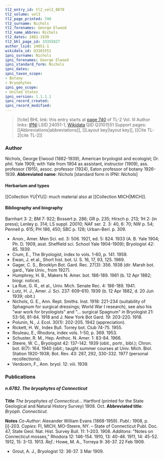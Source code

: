 ```yaml
---
tl2_entry_id: tl2_vol3_0870
tl2_volume: vol3
tl2_page_printed: 740
tl2_surname: Nichols
tl2_forenames: George Elwood
tl2_name_abbrev: Nichols
tl2_dates: 1882-1939
tl2_bhl_page_id: 33355827
author_lsid: 24051-1
wikidata_id: Q3101551
ipni_surname: Nichols
ipni_forenames: George Elwood
ipni_standard_form: Nichols
ipni_dates: 
ipni_taxon_scope: 
- Botany
- Bryophytes
ipni_geo_scope: 
- United States
ipni_version: 1.1.1.1
ipni_record_created: 
ipni_record_modified:
---
```


> [!cite] BHL link: this entry starts at [page 740](https://www.biodiversitylibrary.org/page/33355827) of TL-2 Vol. III
> Author links: [IPNI](https://www.ipni.org/a/24051-1) LSID 24051-1, [Wikidata](https://www.wikidata.org/wiki/Q3101551) QID Q3101551
> Support pages: [[Abbreviations|abbreviations]], [[Layout key|layout key]], [[Cite TL-2|cite TL-2]]

### Author

Nichols, George Elwood (1882-1939), American bryologist and ecologist; Dr. phil. Yale 1909; with Yale from 1904 as assistant, instructor (1909), ass. professor (1915), assoc. professor (1924), Eaton professor of botany 1926-1939. 
**Abbreviated name**: *Nichols* \[standard form in IPNI: *Nichols*\]

#### Herbarium and types

[[Collection YU|YU]]: much material also at [[Collection MICH|MICH]].

#### Bibliography and biography

Barnhart 3: 2; BM 7: 922; Bossert p. 286; GR p. 235; Hirsch p. 213; 1H 2: (in press); Lenley p. 314; LS suppl. 20010; NAF ser. 2. 3: 40, 6: 70; NW p. 54; Pennell p. 615; PH 186, 450; SBC p. 128; Urban-Berl. p. 309.
- Anon., Amer. Men Sci. ed. 3: 506. 1921, ed. 5: 824. 1933 (A. B. Yale 1904; Ph. D. 1909, asst. Sheffield sci. School Yale 1904-1909); Bryologist 42: 85. 1939.
- Crum, E., The Bryologist, index to vols. 1-60, p. 141. 1959.
- Ewan, J. et al., Short hist. bot. U. S. 16, 17, 93, 125. 1969.
- Gager, C. S., Brooklyn Bot. Gard. Rec. 27(3): 356. 1938 (dir. Marsh bot. gard., Yale Univ., from 1927).
- Humphrey, H. B., Makers N. Amer. bot. 188-189. 1961 (b. 12 Apr 1882; biogr. notice).
- La Rue, G. R., et al., Univ. Mich. Senate Rec. 4: 186-189. 1941.
- Lutz, H. J., Amer. J. Sci. 237: 609-610. 1939 (b. 12 Apr 1882, d. 20 Jun 1939; obit.)
- Nichols, G. E., Ann. Rept. Smiths. Inst. 1918: 221-234 (suitability of Sphagnum for surgical dressings; World War I research), see also his "war work for bryologists" and "... surgical Spagnum" *in* Bryologist 21: 53-56, 81-84. 1918 and J. New York Bot Gard. 19: 203-220. 1918.
- Polunin, N., J. Ecol. 30(1): 202-205. 1942 (appreciation).
- Rickett, H. W., Index Bull. Torrey bot. Club 74-75. 1955.
- Rouleau, E., Rhodora, index vols. 1-50, p. 369. 1953.
- Schuster, R. M., Hep. Anthoc. N. Amer. 1: 83-84. 1966.
- Steere, W. C., Bryologist 42: 137-142. 1939 (obit., portr., bibl.); Chron. bot. 6(7): 164. 1940 (obit.; taught summer courses at Univ. Mich. Biol. Station 1920-1938; Bot. Rev. 43: 287, 292, 330-332. 1977 (personal recollections).
- Verdoorn, F., Ann. bryol. 12: viii. 1939.

### Publications

##### n.6782. The bryophytes of Connecticut

**Title**
*The bryophytes of Connecticut*... Hartford (printed for the State Geological and Natural History Survey) 1908. Oct.
**Abbreviated title**: *Bryoph. Connecticut*.

**Notes**
*Co-Author*: Alexander William Evans (1868-1959).
*Publ*.: 1908, p. \[i\]-203. *Copies*: FI, MICH, MO-Steere, NY. – State of Connecticut Publ. Doc. 47, State Geol. Nat. Hist. Survey Bull. 11: 1-203. 1908.
*Additons*: "Notes on Connecticut mosses," Rhodora 12: 146-154. 1910, 13: 40-46. 1911, 14: 45-52. 1912, 15: 3-13. 1913.
*Ref*.: Howe, M. A., Torreya 9: 36-37. 22 Feb 1909.
- Grout, A. J., Bryologist 12: 36-37. 3 Mar 1909.

